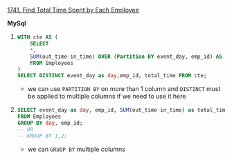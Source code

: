 [1741. Find Total Time Spent by Each Employee](https://leetcode.com/problems/find-total-time-spent-by-each-employee/description/)

**MySql**
1.  ```sql
    WITH cte AS (
        SELECT 
        *,
        SUM(out_time-in_time) OVER (Partition BY event_day, emp_id) AS total_time 
        FROM Employees
    )
    SELECT DISTINCT event_day as day,emp_id, total_time FROM cte;
    ```
    - we can use `PARTITION BY` on more than 1 column and `DISTINCT` must be applied to multiple columns if we need to use it here

2.  ```sql
    SELECT event_day as day, emp_id, SUM(out_time-in_time) as total_time 
    FROM Employees
    GROUP BY day, emp_id;
    -- OR
    -- GROUP BY 1,2;
    ```
    - we can `GRUOP BY` multiple columns